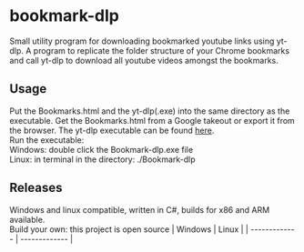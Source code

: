 # bookmark-dlp
Small utility program for downloading bookmarked youtube links using yt-dlp. A program to replicate the folder structure of your Chrome bookmarks and call yt-dlp to download all youtube videos amongst the bookmarks.
## Usage
Put the Bookmarks.html and the yt-dlp(.exe) into the same directory as the executable. Get the Bookmarks.html from a Google takeout or export it from the browser. The yt-dlp executable can be found [here](https://github.com/yt-dlp/yt-dlp#installation).<br/>
Run the executable: <br/>
Windows: double click the Bookmark-dlp.exe file <br/>
Linux: in terminal in the directory: ./Bookmark-dlp

## Releases
Windows and linux compatible, written in C#, builds for x86 and ARM available. <br/>
Build your own: this project is open source
| Windows  | Linux |
| ------------- | ------------- |
